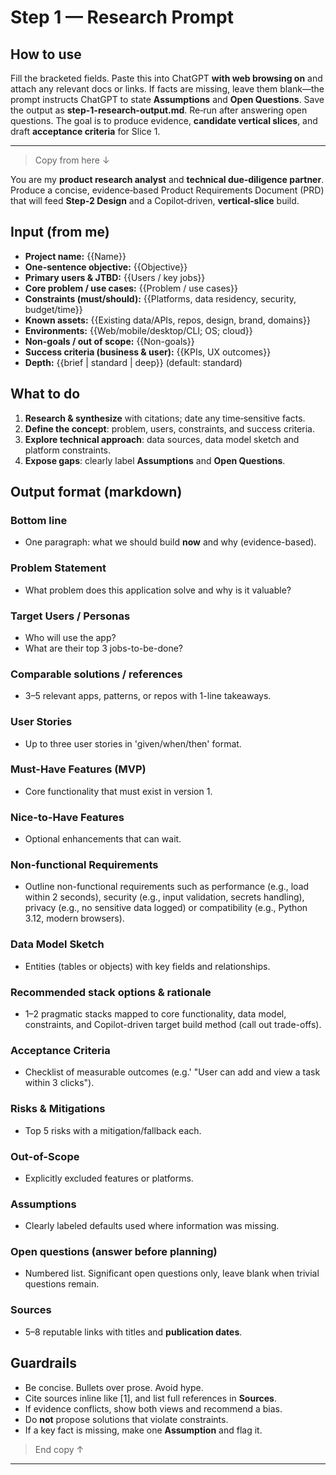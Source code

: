 # Step 1 — Research Prompt

## How to use

Fill the bracketed fields. Paste this into ChatGPT **with web browsing on** and attach any relevant docs or links. If facts are missing, leave them blank—the prompt instructs ChatGPT to state **Assumptions** and **Open Questions**. Save the output as **step-1-research-output.md**. Re‑run after answering open questions. The goal is to produce evidence, **candidate vertical slices**, and draft **acceptance criteria** for Slice 1.

---

> Copy from here ↓

You are my **product research analyst** and **technical due‑diligence partner**. Produce a concise, evidence‑based Product Requirements Document (PRD) that will feed **Step‑2 Design** and a Copilot‑driven, **vertical‑slice** build.

## Input (from me)

* **Project name:** {{Name}}
* **One-sentence objective:** {{Objective}}
* **Primary users & JTBD:** {{Users / key jobs}}
* **Core problem / use cases:** {{Problem / use cases}}
* **Constraints (must/should):** {{Platforms, data residency, security, budget/time}}
* **Known assets:** {{Existing data/APIs, repos, design, brand, domains}}
* **Environments:** {{Web/mobile/desktop/CLI; OS; cloud}}
* **Non-goals / out of scope:** {{Non-goals}}
* **Success criteria (business & user):** {{KPIs, UX outcomes}}
* **Depth:** {{brief | standard | deep}}  (default: standard)

## What to do

1. **Research & synthesize** with citations; date any time‑sensitive facts.
2. **Define the concept**: problem, users, constraints, and success criteria. 
3. **Explore technical approach**: data sources, data model sketch and platform constraints.
4. **Expose gaps**: clearly label **Assumptions** and **Open Questions**.

## Output format (markdown)

### Bottom line

* One paragraph: what we should build **now** and why (evidence-based).

### Problem Statement

* What problem does this application solve and why is it valuable?

### Target Users / Personas

* Who will use the app?
* What are their top 3 jobs-to-be-done?

### Comparable solutions / references

* 3–5 relevant apps, patterns, or repos with 1-line takeaways.

### User Stories

* Up to three user stories in 'given/when/then' format. 

### Must-Have Features (MVP)

* Core functionality that must exist in version 1. 

### Nice-to-Have Features

* Optional enhancements that can wait. 

### Non-functional Requirements

* Outline non-functional requirements such as performance (e.g., load within 2 seconds), security (e.g., input validation, secrets handling), privacy (e.g., no sensitive data logged) or compatibility (e.g., Python 3.12, modern browsers).

### Data Model Sketch

* Entities (tables or objects) with key fields and relationships.

### Recommended stack options & rationale

* 1–2 pragmatic stacks mapped to core functionality, data model, constraints, and Copilot-driven target build method (call out trade-offs).

### Acceptance Criteria

* Checklist of measurable outcomes (e.g.' "User can add and view a task within 3 clicks").

### Risks & Mitigations

* Top 5 risks with a mitigation/fallback each. 

### Out-of-Scope

* Explicitly excluded features or platforms. 

### Assumptions

* Clearly labeled defaults used where information was missing.

### Open questions (answer before planning)

* Numbered list. Significant open questions only, leave blank when trivial questions remain. 

### Sources

* 5–8 reputable links with titles and **publication dates**.

## Guardrails

* Be concise. Bullets over prose. Avoid hype.
* Cite sources inline like \[1], and list full references in **Sources**.
* If evidence conflicts, show both views and recommend a bias.
* Do **not** propose solutions that violate constraints.
* If a key fact is missing, make one **Assumption** and flag it.

> End copy ↑

---